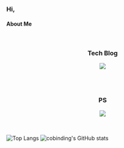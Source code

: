 ### Hi,
#### About Me

<br>

<div>
<h3 align="center"> Tech Blog </h3>
<p align="center">
    <a href="https://cobinding.tistory.com/">
        <img src="http://img.shields.io/badge/-Tech%20blog-black?style=flat-square&logo=tistory"/>
    </a>
</p>
</div>  

<br>
<br>

<div>
<h3 align="center">  PS </h2>
</div>
<div align="center">
  <a href="https://solved.ac/cobinding"> <img align="center" src="http://mazassumnida.wtf/api/v2/generate_badge?boj=cobinding"/></a>
</div>

<br>
<br>


![Top Langs](https://github-readme-stats.vercel.app/api/top-langs/?username=cobinding&layout=compact&theme=tokyonight)
![cobinding's GitHub stats](https://github-readme-stats.vercel.app/api?username=cobinding&show_icons=true&theme=tokyonight)
